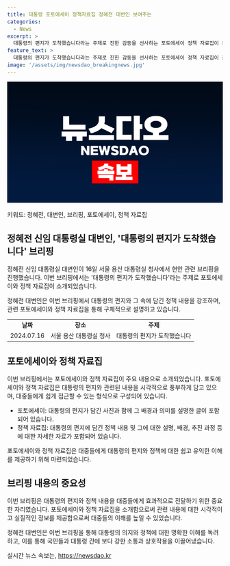 ```yaml
---
title: 대통령 포토에세이 정책자료집 정혜전 대변인 보여주는
categories:
  - News
excerpt: >
  대통령의 편지가 도착했습니다라는 주제로 진한 감동을 선사하는 포토에세이 정책 자료집이 공개되었다. 신임 대통령실 대변인이 16일 서울 용산 대통령실에서 현안 관련 브리핑을 하며, 신선한 정책 방향과 열정이 묻어나는 모습이 사람들의 이목을 끄는 중이다.
feature_text: >
  대통령의 편지가 도착했습니다라는 주제로 진한 감동을 선사하는 포토에세이 정책 자료집이 공개되었다. 신임 대통령실 대변인이 16일 서울 용산 대통령실에서 현안 관련 브리핑을 하며, 신선한 정책 방향과 열정이 묻어나는 모습이 사람들의 이목을 끄는 중이다.
image: '/assets/img/newsdao_breakingnews.jpg'
---
```


<p><img src="/assets/img/newsdao_breakingnews.jpg" alt="ranknews 속보" /></p>

<p>키워드: 정혜전, 대변인, 브리핑, 포토에세이, 정책 자료집</p>

<h2 data-ke-size="size26">정혜전 신임 대통령실 대변인, '대통령의 편지가 도착했습니다' 브리핑</h2>

<p>정혜전 신임 대통령실 대변인이 16일 서울 용산 대통령실 청사에서 현안 관련 브리핑을 진행했습니다. 이번 브리핑에서는 '대통령의 편지가 도착했습니다'라는 주제로 포토에세이와 정책 자료집이 소개되었습니다.</p>

<p data-ke-size="size16">정혜전 대변인은 이번 브리핑에서 대통령의 편지와 그 속에 담긴 정책 내용을 강조하며, 관련 포토에세이와 정책 자료집을 통해 구체적으로 설명하고 있습니다.</p>

<table>
  <tr>
    <td style="text-align: center; height: 17px;"><b>날짜</b></td>
    <td style="text-align: center; height: 17px;"><b>장소</b></td>
    <td style="text-align: center; height: 17px;"><b>주제</b></td>
  </tr>
  <tr>
    <td style="text-align: center; height: 17px;">2024.07.16</td>
    <td style="text-align: center; height: 17px;">서울 용산 대통령실 청사</td>
    <td style="text-align: center; height: 17px;">대통령의 편지가 도착했습니다</td>
  </tr>
</table>

<h2 data-ke-size="size26">포토에세이와 정책 자료집</h2>

<p data-ke-size="size16">이번 브리핑에서는 포토에세이와 정책 자료집이 주요 내용으로 소개되었습니다. 포토에세이와 정책 자료집은 대통령의 편지와 관련된 내용을 시각적으로 풍부하게 담고 있으며, 대중들에게 쉽게 접근할 수 있는 형식으로 구성되어 있습니다.</p>

<ul>
  <li>포토에세이: 대통령의 편지가 담긴 사진과 함께 그 배경과 의미를 설명한 글이 포함되어 있습니다.</li>
  <li>정책 자료집: 대통령의 편지에 담긴 정책 내용 및 그에 대한 설명, 배경, 추진 과정 등에 대한 자세한 자료가 포함되어 있습니다.</li>
</ul>

<p data-ke-size="size16">포토에세이와 정책 자료집은 대중들에게 대통령의 편지와 정책에 대한 쉽고 유익한 이해를 제공하기 위해 마련되었습니다.</p>

<h2 data-ke-size="size26">브리핑 내용의 중요성</h2>

<p data-ke-size="size16">이번 브리핑은 대통령의 편지와 정책 내용을 대중들에게 효과적으로 전달하기 위한 중요한 자리였습니다. 포토에세이와 정책 자료집을 소개함으로써 관련 내용에 대한 시각적이고 실질적인 정보를 제공함으로써 대중들의 이해를 높일 수 있었습니다.</p>

<p data-ke-size="size16">정혜전 대변인은 이번 브리핑을 통해 대통령의 의지와 정책에 대한 명확한 이해를 독려하고, 이를 통해 국민들과 대통령 간에 보다 강한 소통과 상호작용을 이끌어냈습니다.</p>
실시간 뉴스 속보는, <a href="https://newsdao.kr" rel="dofollow">https://newsdao.kr</a>


